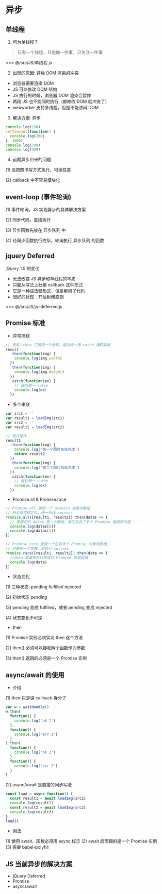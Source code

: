 # 异步

## 单线程

1. 何为单线程？

> 只有一个线程，只能做一件事，只关注一件事

<<< @/src/JS/单线程.js

2. 出现的原因: 避免 DOM 渲染的冲突

- 浏览器需要渲染 DOM
- JS 可以修改 DOM 结构
- JS 执行的时候，浏览器 DOM 渲染会暂停
- 两段 JS 也不能同时执行（都修改 DOM 就冲突了）
- webworker 支持多线程，但是不能访问 DOM

3. 解决方案: 异步

```js
console.log(100)
setTimeout(function() {
  console.log(200)
}, 1000)
console.log(300)
console.log(400)
```

4. 前期异步带来的问题

(1) 没按照书写方式执行，可读性差

(2) callback 中不容易模块化

## event-loop (事件轮询)

(1) 事件轮询，JS 实现异步的具体解决方案

(2) 同步代码，直接执行

(3) 异步函数先放在 异步队列 中

(4) 待同步函数执行完毕，轮询执行 异步队列 的函数

## jquery Deferred

jQuery 1.5 的变化

- 无法改变 JS 异步和单线程的本质
- 只能从写法上杜绝 callback 这种形式
- 它是一种语法糖形式，但是解耦了代码
- 很好的体现：开放封闭原则

<<< @/src/JS/jq-deferred.js

## Promise 标准

- 异常捕获

```js
// 规定：then 只接受一个参数，最后统一用 catch 捕获异常
result
  .then(function(img) {
    console.log(img.width)
  })
  .then(function(img) {
    console.log(img.height)
  })
  .catch(function(ex) {
    // 最后统一 catch
    console.log(ex)
  })
```

- 多个串联

```js
var src1 = ''
var result1 = loadImg(src1)
var src2 = ''
var result2 = loadImg(src2)

// 链式操作
result1
  .then(function(img) {
    console.log('第一个图片加载完成')
    return result2
  })
  .then(function(img) {
    console.log('第二个图片加载完成')
  })
  .catch(function(ex) {
    // 最后统一 catch
    console.log(ex)
  })
```

- Promise.all & Promise.race

```js
// Promise.all 接受一个 promise 对象的数组
// 待全部完成之后，统一执行 success
Promise.all([result1, result2]).then(datas => {
  // 接受到的 datas 是一个数组，依次包含了多个 Promise 返回的内容
  console.log(datas[0])
  console.log(datas[1])
})

// Promise.rece 接受一个包含多个 Promise 对象的数组
// 只要有一个完成，就执行 success
Promise.race([result1, result2]).then(data => {
  //data 即最先执行完成的 Promise 的返回值
  console.log(data)
})
```

- 状态变化

(1) 三种状态: pending fulfilled rejected

(2) 初始状态 pending

(3) pending 变成 fulfilled，或者 pending 变成 rejected

(4) 状态变化不可逆

- then

(1) Promise 实例必须实现 then 这个方法

(2) then() 必须可以接收两个函数作为参数

(3) then() 返回的必须是一个 Promise 实例

## async/await 的使用

- 介绍

(1) then 只是讲 callback 拆分了

```js
var w = waitHandle()
w.then(
  function() {
    console.log('ok 1')
  },
  function() {
    console.log('err 1')
  }
).then(
  function() {
    console.log('ok 2')
  },
  function() {
    console.log('err 2')
  }
)
```

(2) async/await 是直接的同步写法

```js
const load = async function() {
  const result1 = await loadImg(src1)
  console.log(result1)
  const result2 = await loadImg(src2)
  console.log(result2)
}
load()
```

- 用法

(1) 使用 await，函数必须用 async 标示
(2) await 后面跟的是一个 Promise 实例
(3) 需要 babel-polyfill

## JS 当前异步的解决方案

- jQuery Deferred
- Promise
- async/await
